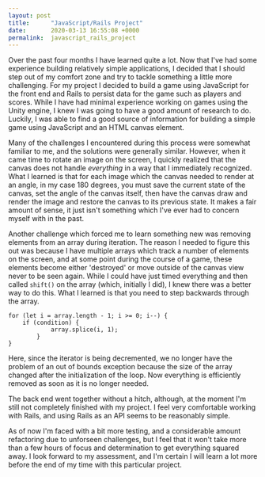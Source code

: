 ```yaml
---
layout: post
title:      "JavaScript/Rails Project"
date:       2020-03-13 16:55:08 +0000
permalink:  javascript_rails_project
---
```



Over the past four months I have learned quite a lot. Now that I've had some experience building relatively simple applications, I decided that I should step out of my comfort zone and try to tackle something a little more challenging. For my project I decided to build a game using JavaScript for the front end and Rails to persist data for the game such as players and scores. While I have had minimal experience working on games using the Unity engine, I knew I was going to have a good amount of research to do. Luckily, I was able to find a good source of information for building a simple game using JavaScript and an HTML canvas element.

Many of the challenges I encountered during this process were somewhat familiar to me, and the solutions were generally similar. However, when it came time to rotate an image on the screen, I quickly realized that the canvas does not handle *everything* in a way that I immediately recognized. What I learned is that for each image which the canvas needed to render at an angle, in my case 180 degrees, you must save the current state of the canvas, set the angle of the canvas itself, then have the canvas draw and render the image and restore the canvas to its previous state. It makes a fair amount of sense, it just isn't something which I've ever had to concern myself with in the past.

Another challenge which forced me to learn something new was removing elements from an array during iteration. The reason I needed to figure this out was because I have multiple arrays which track a number of elements on the screen, and at some point during the course of a game, these elements become either 'destroyed' or move outside of the canvas view never to be seen again. While I could have just timed everything and then called `shift()` on the array (which, initially I did), I knew there was a better way to do this. What I learned is that you need to step backwards through the array.

```
for (let i = array.length - 1; i >= 0; i--) {
    if (condition) {
		    array.splice(i, 1);
		}
}
```

Here, since the iterator is being decremented, we no longer have the problem of an out of bounds exception because the size of the array changed after the initialization of the loop. Now everything is efficiently removed as soon as it is no longer needed.

The back end went together without a hitch, although, at the moment I'm still not completely finished with my project. I feel very comfortable working with Rails, and using Rails as an API seems to be reasonably simple.

As of now I'm faced with a bit more testing, and a considerable amount refactoring due to unforseen challenges, but I feel that it won't take more than a few hours of focus and determination to get everything squared away. I look forward to my assessment, and I'm certain I will learn a lot more before the end of my time with this particular project.

